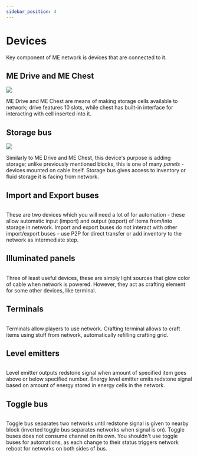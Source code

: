 ```yaml
---
sidebar_position: 4
---
```


# Devices

Key component of ME network is devices that are connected to it.

## ME Drive and ME Chest

<img src="https://cdn.toby7002.dev/Astralinium/cdf2efea-90f2-47f7-bb17-84ac7646a85e_me_chest_and_drive.png" />

ME Drive and ME Chest are means of making storage cells available to network;
drive features 10 slots, while chest has built-in interface for interacting with
cell inserted into it.

## Storage bus

<img src="https://cdn.toby7002.dev/Astralinium/cdf2efea-90f2-47f7-bb17-84ac7646a85e_storage_bus.png" />

Similarly to ME Drive and ME Chest, this device's purpose is adding storage;
unlike previously mentioned blocks, this is one of many _panels_ - devices
mounted on cable itself. Storage bus gives access to inventory or fluid storage
it is facing from network.

## Import and Export buses

<img src="" />

These are two devices which you will need a lot of for automation - these allow
automatic input (import) and output (export) of items from/into storage in
network. Import and export buses do not interact with other import/export
buses - use P2P for direct transfer or add inventory to the network as
intermediate step.

## Illuminated panels

<img src="" />

Three of least useful devices, these are simply light sources that glow color of
cable when network is powered. However, they act as crafting element for some
other devices, like terminal.

## Terminals

<img src="" />

Terminals allow players to use network. Crafting terminal allows to craft items
using stuff from network, automatically refilling crafting grid.

## Level emitters

<img src="" />

Level emitter outputs redstone signal when amount of specified item goes above
or below specified number. Energy level emitter emits redstone signal based on
amount of energy stored in energy cells in the network.

## Toggle bus

<img src="" />

Toggle bus separates two networks until redstone signal is given to nearby block
(inverted toggle bus separates networks when signal is on). Toggle buses does
not consume channel on its own. You shouldn't use toggle buses for automations,
as each change to their status triggers network reboot for networks on both
sides of bus.

